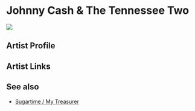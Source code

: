 # Johnny Cash & The Tennessee Two

![](../../asssets/artists/Johnny_Cash_and_The_Tennessee_Two.png)

## Artist Profile



## Artist Links



## See also

- [Sugartime / My Treasurer](Johnny_Cash_and_The_Tennessee_Two-Sugartime_-_My_Treasurer.md)

